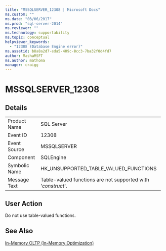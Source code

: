 ```yaml
---
title: "MSSQLSERVER_12308 | Microsoft Docs"
ms.custom: ""
ms.date: "03/06/2017"
ms.prod: "sql-server-2014"
ms.reviewer: ""
ms.technology: supportability
ms.topic: conceptual
helpviewer_keywords: 
  - "12308 (Database Engine error)"
ms.assetid: b8a8a2d7-eda5-409c-8cc3-7ba32f0d4fd7
author: MashaMSFT
ms.author: mathoma
manager: craigg
---
```

# MSSQLSERVER_12308
    
## Details  
  
|||  
|-|-|  
|Product Name|SQL Server|  
|Event ID|12308|  
|Event Source|MSSQLSERVER|  
|Component|SQLEngine|  
|Symbolic Name|HK_UNSUPPORTED_TABLE_VALUED_FUNCTIONS|  
|Message Text|Table-valued functions are not supported with '*construct*'.|  
  
## User Action  
 Do not use table-valued functions.  
  
## See Also  
 [In-Memory OLTP &#40;In-Memory Optimization&#41;](../in-memory-oltp/in-memory-oltp-in-memory-optimization.md)  
  
  
